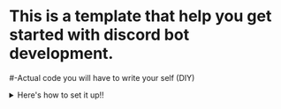 # This is a template that help you get started with discord bot development.
#-Actual code you will have to write your self (DIY)
<details>
<summary> Here's how to set it up!!</summary>
<br>
Step 1
<br>
- Start with editing the package.json, edit to your taste and then proceed
<br>
Step 2
<br>
- Then write your favourable code in main.js, then launch in and 24/7 service as a web program.

</details>
